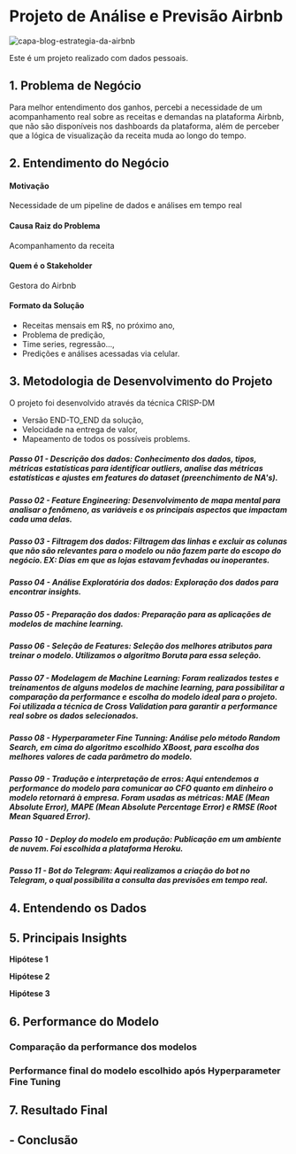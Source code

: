 # Projeto de Análise e Previsão Airbnb
![capa-blog-estrategia-da-airbnb](https://github.com/user-attachments/assets/533c8380-06ae-4171-8ec5-c7ef881fa01b)


Este é um projeto realizado com dados pessoais.


## 1. Problema de Negócio
Para melhor entendimento dos ganhos, percebi a necessidade de um acompanhamento real sobre as receitas e demandas na plataforma Airbnb, que não são disponíveis nos dashboards da plataforma, além de perceber que a lógica de visualização da receita muda ao longo do tempo.


## 2. Entendimento do Negócio
#### Motivação
Necessidade de um pipeline de dados e análises em tempo real

#### Causa Raiz do Problema
Acompanhamento da receita

#### Quem é o Stakeholder
Gestora do Airbnb

#### Formato da Solução
* Receitas mensais em R$, no próximo ano,
* Problema de predição,
* Time series, regressão...,
* Predições e análises acessadas via celular.
 
 
## 3. Metodologia de Desenvolvimento do Projeto
 O projeto foi desenvolvido através da técnica CRISP-DM
 * Versão END-TO_END da solução,
 * Velocidade na entrega de valor,
 * Mapeamento de todos os possíveis problems.


##### Passo 01 - Descrição dos dados: Conhecimento dos dados, tipos, métricas estatísticas para identificar outliers, analise das métricas estatísticas e ajustes em features do dataset (preenchimento de NA's).


##### Passo 02 - Feature Engineering: Desenvolvimento de mapa mental para analisar o fenômeno, as variáveis e os principais aspectos que impactam cada uma delas. 


##### Passo 03 - Filtragem dos dados: Filtragem das linhas e excluir as colunas que não são relevantes para o modelo ou não fazem parte do escopo do negócio. EX: Dias em que as lojas estavam fevhadas ou inoperantes.


##### Passo 04 - Análise Exploratória dos dados: Exploração dos dados para encontrar insights.


##### Passo 05 - Preparação dos dados: Preparação para as aplicações de modelos de machine learning.


##### Passo 06 - Seleção de Features: Seleção dos melhores atributos para treinar o modelo. Utilizamos o algoritmo Boruta para essa seleção.


##### Passo 07 - Modelagem de Machine Learning: Foram realizados testes e treinamentos de alguns modelos de machine learning, para possibilitar a comparação da performance e escolha do modelo ideal para o projeto. Foi utilizada a técnica de Cross Validation para garantir a performance real sobre os dados selecionados.


##### Passo 08 - Hyperparameter Fine Tunning: Análise pelo método Random Search, em cima do algoritmo escolhido XBoost, para escolha dos melhores valores de cada parâmetro do modelo.


##### Passo 09 - Tradução e interpretação de erros: Aqui entendemos a performance do modelo para comunicar ao CFO quanto em dinheiro o modelo retornará à empresa. Foram usadas as métricas: MAE (Mean Absolute Error), MAPE (Mean Absolute Percentage Error) e RMSE (Root Mean Squared Error).


##### Passo 10 - Deploy do modelo em produção: Publicação em um ambiente de nuvem. Foi escolhida a plataforma Heroku.


##### Passo 11 - Bot do Telegram: Aqui realizamos a criação do bot no Telegram, o qual possibilita a consulta das previsões em tempo real.


## 4. Entendendo os Dados



## 5. Principais Insights

**Hipótese 1**


**Hipótese 2**


**Hipótese 3**


## 6. Performance do Modelo


### Comparação da performance dos modelos



### Performance final do modelo escolhido após Hyperparameter Fine Tuning



## 7. Resultado Final



## - Conclusão
 
